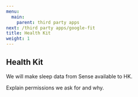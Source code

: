 ```yaml
---
menu:
  main:
    parent: third party apps
next: /third party apps/google-fit
title: Health Kit
weight: 1
---
```


## Health Kit


We will make sleep data from Sense available to HK.

Explain permissions we ask for and why.

